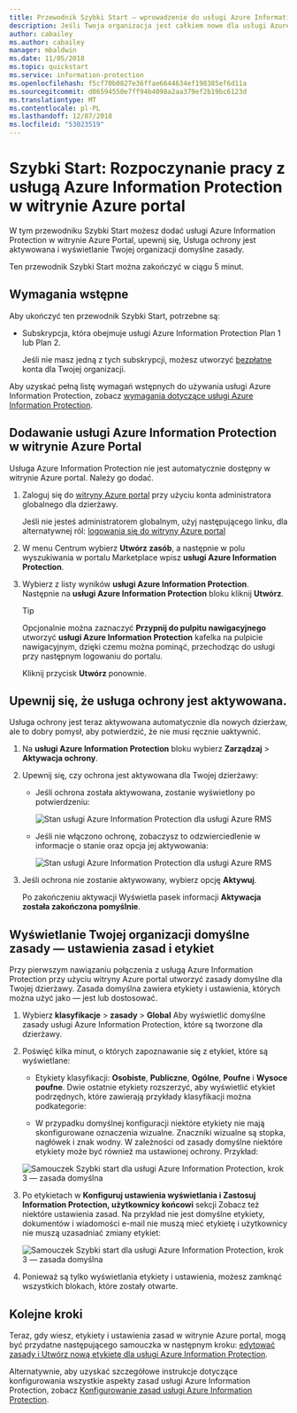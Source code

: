 ```yaml
---
title: Przewodnik Szybki Start — wprowadzenie do usługi Azure Information Protection w witrynie Azure portal — AIP
description: Jeśli Twoja organizacja jest całkiem nowe dla usługi Azure Information Protection, zacznij tutaj dodać usługę do witryny Azure portal, upewnij się, Usługa ochrony jest aktywowana i wyświetlić zasady.
author: cabailey
ms.author: cabailey
manager: mbaldwin
ms.date: 11/05/2018
ms.topic: quickstart
ms.service: information-protection
ms.openlocfilehash: f5cf70b0827e36ffae6644634ef198385ef6d11a
ms.sourcegitcommit: d06594550e7ff94b4098a2aa379ef2b19bc6123d
ms.translationtype: MT
ms.contentlocale: pl-PL
ms.lasthandoff: 12/07/2018
ms.locfileid: "53023519"
---
```

# <a name="quickstart-get-started-with-azure-information-protection-in-the-azure-portal"></a>Szybki Start: Rozpoczynanie pracy z usługą Azure Information Protection w witrynie Azure portal

W tym przewodniku Szybki Start możesz dodać usługi Azure Information Protection w witrynie Azure Portal, upewnij się, Usługa ochrony jest aktywowana i wyświetlanie Twojej organizacji domyślne zasady. 

Ten przewodnik Szybki Start można zakończyć w ciągu 5 minut.

## <a name="prerequisites"></a>Wymagania wstępne

Aby ukończyć ten przewodnik Szybki Start, potrzebne są:

- Subskrypcja, która obejmuje usługi Azure Information Protection Plan 1 lub Plan 2.
    
    Jeśli nie masz jedną z tych subskrypcji, możesz utworzyć [bezpłatne](https://portal.office.com/Signup/Signup.aspx?OfferId=87dd2714-d452-48a0-a809-d2f58c4f68b7) konta dla Twojej organizacji.

Aby uzyskać pełną listę wymagań wstępnych do używania usługi Azure Information Protection, zobacz [wymagania dotyczące usługi Azure Information Protection](requirements.md).

## <a name="add-azure-information-protection-to-the-azure-portal"></a>Dodawanie usługi Azure Information Protection w witrynie Azure Portal

Usługa Azure Information Protection nie jest automatycznie dostępny w witrynie Azure portal. Należy go dodać.

1. Zaloguj się do [witryny Azure portal](https://portal.azure.com) przy użyciu konta administratora globalnego dla dzierżawy. 
    
    Jeśli nie jesteś administratorem globalnym, użyj następującego linku, dla alternatywnej ról: [logowania się do witryny Azure portal](configure-policy.md#signing-in-to-the-azure-portal)

2. W menu Centrum wybierz **Utwórz zasób**, a następnie w polu wyszukiwania w portalu Marketplace wpisz **usługi Azure Information Protection**. 
    
3. Wybierz z listy wyników **usługi Azure Information Protection**. Następnie na **usługi Azure Information Protection** bloku kliknij **Utwórz**.
    
    > [!TIP] 
    > Opcjonalnie można zaznaczyć **Przypnij do pulpitu nawigacyjnego** utworzyć **usługi Azure Information Protection** kafelka na pulpicie nawigacyjnym, dzięki czemu można pominąć, przechodząc do usługi przy następnym logowaniu do portalu.
    
    Kliknij przycisk **Utwórz** ponownie.

## <a name="confirm-the-protection-service-is-activated"></a>Upewnij się, że usługa ochrony jest aktywowana.

Usługa ochrony jest teraz aktywowana automatycznie dla nowych dzierżaw, ale to dobry pomysł, aby potwierdzić, że nie musi ręcznie uaktywnić. 

1. Na **usługi Azure Information Protection** bloku wybierz **Zarządzaj** > **Aktywacja ochrony**.

2. Upewnij się, czy ochrona jest aktywowana dla Twojej dzierżawy: 
    
    - Jeśli ochrona została aktywowana, zostanie wyświetlony po potwierdzeniu:
        
        ![Stan usługi Azure Information Protection dla usługi Azure RMS](./media/info-protect-azurerms-activated.png)
        
    - Jeśli nie włączono ochronę, zobaczysz to odzwierciedlenie w informacje o stanie oraz opcja jej aktywowania:
        
        ![Stan usługi Azure Information Protection dla usługi Azure RMS](./media/info-protect-azurerms-deactivated.png)

3. Jeśli ochrona nie zostanie aktywowany, wybierz opcję **Aktywuj**. 

    Po zakończeniu aktywacji Wyświetla pasek informacji **Aktywacja została zakończona pomyślnie**.

## <a name="view-your-organizations-default-policy---labels-and-policy-settings"></a>Wyświetlanie Twojej organizacji domyślne zasady — ustawienia zasad i etykiet

Przy pierwszym nawiązaniu połączenia z usługą Azure Information Protection przy użyciu witryny Azure portal utworzyć zasady domyślne dla Twojej dzierżawy. Zasada domyślna zawiera etykiety i ustawienia, których można użyć jako — jest lub dostosować.

1. Wybierz **klasyfikacje** > **zasady** > **Global** Aby wyświetlić domyślne zasady usługi Azure Information Protection, które są tworzone dla dzierżawy.
    
2. Poświęć kilka minut, o których zapoznawanie się z etykiet, które są wyświetlane:
    
    - Etykiety klasyfikacji: **Osobiste**, **Publiczne**, **Ogólne**, **Poufne** i **Wysoce poufne**. Dwie ostatnie etykiety rozszerzyć, aby wyświetlić etykiet podrzędnych, które zawierają przykłady klasyfikacji można podkategorie:
    
    - W przypadku domyślnej konfiguracji niektóre etykiety nie mają skonfigurowane oznaczenia wizualne. Znaczniki wizualne są stopka, nagłówek i znak wodny. W zależności od zasady domyślne niektóre etykiety może być również ma ustawionej ochrony. Przykład: 
    
    ![Samouczek Szybki start dla usługi Azure Information Protection, krok 3 — zasada domyślna](./media/info-protect-policy-default-labelsv2.png)
    
3. Po etykietach w **Konfiguruj ustawienia wyświetlania i Zastosuj Information Protection, użytkownicy końcowi** sekcji Zobacz też niektóre ustawienia zasad. Na przykład nie jest domyślne etykiety, dokumentów i wiadomości e-mail nie muszą mieć etykietę i użytkownicy nie muszą uzasadniać zmiany etykiet:
    
    ![Samouczek Szybki start dla usługi Azure Information Protection, krok 3 — zasada domyślna](./media/info-protect-policy-default-settings.png) 

4. Ponieważ są tylko wyświetlania etykiety i ustawienia, możesz zamknąć wszystkich blokach, które zostały otwarte.

## <a name="next-steps"></a>Kolejne kroki

Teraz, gdy wiesz, etykiety i ustawienia zasad w witrynie Azure portal, mogą być przydatne następującego samouczka w następnym kroku: [edytować zasady i Utwórz nową etykietę dla usługi Azure Information Protection](infoprotect-quick-start-tutorial.md).

Alternatywnie, aby uzyskać szczegółowe instrukcje dotyczące konfigurowania wszystkie aspekty zasad usługi Azure Information Protection, zobacz [Konfigurowanie zasad usługi Azure Information Protection](configure-policy.md).

